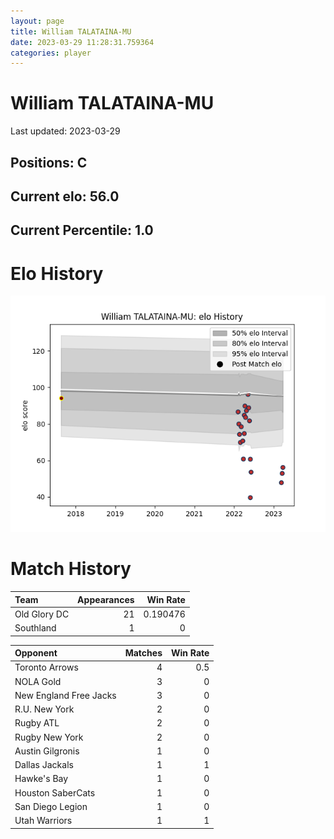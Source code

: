 ```yaml
---  
layout: page  
title: William TALATAINA-MU  
date: 2023-03-29 11:28:31.759364  
categories: player  
---
```

# William TALATAINA-MU


Last updated: 2023-03-29
## Positions: C

## Current elo: 56.0

## Current Percentile: 1.0

# Elo History


![elo history](history_WilliamTALATAINA-MU.png)
# Match History


| Team         |   Appearances |   Win Rate |
|:-------------|--------------:|-----------:|
| Old Glory DC |            21 |   0.190476 |
| Southland    |             1 |   0        |

| Opponent               |   Matches |   Win Rate |
|:-----------------------|----------:|-----------:|
| Toronto Arrows         |         4 |        0.5 |
| NOLA Gold              |         3 |        0   |
| New England Free Jacks |         3 |        0   |
| R.U. New York          |         2 |        0   |
| Rugby ATL              |         2 |        0   |
| Rugby New York         |         2 |        0   |
| Austin Gilgronis       |         1 |        0   |
| Dallas Jackals         |         1 |        1   |
| Hawke's Bay            |         1 |        0   |
| Houston SaberCats      |         1 |        0   |
| San Diego Legion       |         1 |        0   |
| Utah Warriors          |         1 |        1   |